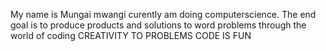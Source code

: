 My name is Mungai mwangi
curently am doing computerscience.
The end goal is to produce products and solutions to word problems through the world of coding
CREATIVITY TO PROBLEMS
CODE IS FUN
